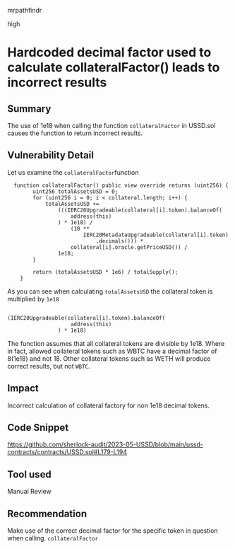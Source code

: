mrpathfindr

high

# Hardcoded decimal factor used to calculate collateralFactor() leads to incorrect results

## Summary
The use of 1e18 when calling the function `collateralFactor` in USSD.sol causes the function to return incorrect results.


## Vulnerability Detail

Let us examine the `collateralFactor`function


```solidity
  function collateralFactor() public view override returns (uint256) {
        uint256 totalAssetsUSD = 0;
        for (uint256 i = 0; i < collateral.length; i++) {
            totalAssetsUSD +=
                (((IERC20Upgradeable(collateral[i].token).balanceOf(
                    address(this)
                ) * 1e18) /
                    (10 **
                        IERC20MetadataUpgradeable(collateral[i].token)
                            .decimals())) *
                    collateral[i].oracle.getPriceUSD()) /
                1e18;
        }

        return (totalAssetsUSD * 1e6) / totalSupply();
    }

```


As you can see when calculating `totalAssetsUSD` the collateral token is multiplied by `1e18`

```solidity

(IERC20Upgradeable(collateral[i].token).balanceOf(
                    address(this)
                ) * 1e18)
```
The function assumes that all collateral tokens are divisible by 1e18. 
Where in fact, allowed collateral tokens such as WBTC have a decimal factor of 8(1e18) and not 18.
Other collateral tokens such as WETH will produce correct results, but not `WBTC`.


## Impact
Incorrect calculation of collateral factory for non 1e18 decimal tokens.

## Code Snippet

https://github.com/sherlock-audit/2023-05-USSD/blob/main/ussd-contracts/contracts/USSD.sol#L179-L194

## Tool used

Manual Review

## Recommendation

Make use of the correct decimal factor for the specific token in question when calling. `collateralFactor`



